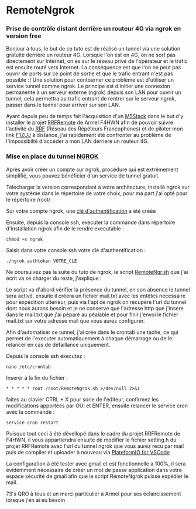 # RemoteNgrok
### Prise de contrôle distant derrière un routeur 4G via ngrok en version free

Bonjour à tous, le but de ce tuto est de réalisé un tunnel via une solution gratuite derrière un routeur 4G. 
Lorsque l'on est en 4G, on ne sort pas directement sur Internet, on es sur le réseau privé de l'opérateur et le trafic est ensuite routé vers Internet. 
La conséquence est que l'on ne peut pas ouvrir de ports sur ce point de sortie et que le trafic entrant n'est pas possible :( 
Une solution pour contourner ce problème est d'utiliser un service tunnel comme ngrok. 
Le principe est d'initier une connexion permanente à un serveur externe (ngrok) depuis son LAN pour ouvrir un tunnel, cela permettra au trafic entrant de rentrer sur le serveur ngrok, passer dans le tunnel pour arriver sur son LAN.

Ayant depuis peu de temps fait l'acquisition d'un [M5Stack](https://m5stack.com/) dans le but d'y installer le projet [RRFRemote](https://github.com/armel/RRFRemote) de Armel F4HWN afin de pouvoir suivre l'activité du [RRF](https://f5nlg.wordpress.com/2015/12/28/nouveau-reseau-french-repeater-network/) (Réseau des Répéteurs Francophones) et de piloter mon link [F1ZUJ](https://www.qrz.com/db/F1ZUJ) à distance, j'ai rapidement été confronter au problème de l'impossibilté d'accéder a mon LAN dérriere un routeur 4G.

### Mise en place du tunnel [NGROK](https://dashboard.ngrok.com/get-started/setup)

Après avoir créer un compte sur ngrok, procédure qui est extrèmement simplifié, vous pouvez bénéficier d'un service de tunnel gratuit.

Télécharger la version correspondant à votre architecture, installé ngrok sur votre système dans le répertoire de votre choix, pour ma part j'ai opté pour le répèrtoire /root/

Sur votre compte ngrok, une [clé d'authentification](https://dashboard.ngrok.com/get-started/setup) a été créée

Ensuite, depuis la console ssh, executer la commande dans répertoire d'installation ngrok afin de le rendre executable :

`chmod +x ngrok`

Saisir dans votre console ssh votre clé d'authentification :

`./ngrok authtoken VOTRE_CLE`

Ne poursuivez pas la suite du tuto de ngrok, le script [RemoteNgr.sh](https://github.com/F4ICR/RemoteNgrok/blob/main/RemoteNgrok.sh) que j'ai écrit va se charger du reste, j'explique :

Le script va d'abord vérifier la présence du tunnel, en son absence le tunnel sera activé, ensuite il créera un fichier mail.txt avec les entêtes nécessaire pour expédition ultérieur, puis via l'api de ngrok on récupère l'url du tunnel dont nous aurons besoin et je ne conserve que l'adresse http que j'insere dans le mail.txt que j'ai péparé au péalable et pour finir j'envoi le fichier mail.txt sur votre adresse mail que vous aurez configurer.

Afin d'automatiser ce tunnel, j'ai crée dans le crontab une tache, ce qui permet de l'executer automatiquement à chaque démarrage ou de le relancer en cas de défaillance uniquement.

Depuis la console ssh executez :

`nano /etc/crontab`

Inserer à la fin du fichier :

`* * * * * root /root/RemoteNgrok.sh >/dev/null 2>&1`

faites au clavier CTRL + X pour sorie de l'éditeur, confirmez les modifications apportées par OUI et ENTER, ensuite relancer le service cron avec la commande :

`service cron restart`

Puisque tout ceci à été dévellopé dans le cadre du projet RRFRemote de F4HWN, il vous appartiendra ensuite de modifier le fichier setting.h du projet RRFRemote avec l'url du tunnel ngrok que vous aurez recu par mail puis de compiler et uploader à nouveau via [PlateformIO for VSCode](https://platformio.org/install/ide?install=vscode)

La configuration à été tester avec gmail et est fonctionnelle a 100%, il sera evidemment nécessaire de créer un mot de passe application dans votre espace sécurité de gmail afin que le script RemoteNgrok puisse expédier le mail.

73's QRO à tous et un merci particulier à Armel pour ses éclaircissement lorsque j'en ai eu besoin
